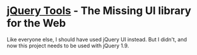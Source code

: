 [jQuery Tools](http://flowplayer.org/tools/) - The Missing UI library for the Web
================================

Like everyone else, I should have used jQuery UI instead. But I didn't, and now this project needs to be used with jQuery 1.9.
